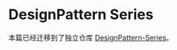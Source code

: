 # DesignPattern Series

本篇已经迁移到了独立仓库 [DesignPattern-Series](https://github.com/wx-chevalier/DesignPattern-Series)。
